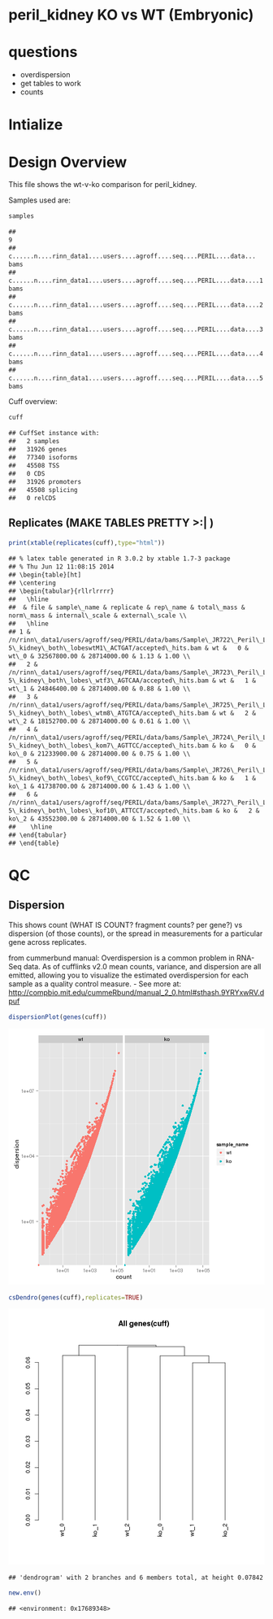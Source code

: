 peril_kidney KO vs WT (Embryonic)
======================================

# questions
- overdispersion
- get tables to work
- counts






# Intialize


# Design Overview

This file shows the wt-v-ko comparison for peril_kidney. 

Samples used are:

```r
samples
```

```
##                                                                           9
## c......n....rinn_data1....users....agroff....seq....PERIL....data...   bams
## c......n....rinn_data1....users....agroff....seq....PERIL....data....1 bams
## c......n....rinn_data1....users....agroff....seq....PERIL....data....2 bams
## c......n....rinn_data1....users....agroff....seq....PERIL....data....3 bams
## c......n....rinn_data1....users....agroff....seq....PERIL....data....4 bams
## c......n....rinn_data1....users....agroff....seq....PERIL....data....5 bams
```


Cuff overview:

```r
cuff
```

```
## CuffSet instance with:
## 	 2 samples
## 	 31926 genes
## 	 77340 isoforms
## 	 45508 TSS
## 	 0 CDS
## 	 31926 promoters
## 	 45508 splicing
## 	 0 relCDS
```

## Replicates (MAKE TABLES PRETTY >:| )

```r
print(xtable(replicates(cuff),type="html"))
```

```
## % latex table generated in R 3.0.2 by xtable 1.7-3 package
## % Thu Jun 12 11:08:15 2014
## \begin{table}[ht]
## \centering
## \begin{tabular}{rllrlrrrr}
##   \hline
##  & file & sample\_name & replicate & rep\_name & total\_mass & norm\_mass & internal\_scale & external\_scale \\ 
##   \hline
## 1 & /n/rinn\_data1/users/agroff/seq/PERIL/data/bams/Sample\_JR722\_Peril\_L43\_E14-5\_kidney\_both\_lobeswtM1\_ACTGAT/accepted\_hits.bam & wt &   0 & wt\_0 & 32567800.00 & 28714000.00 & 1.13 & 1.00 \\ 
##   2 & /n/rinn\_data1/users/agroff/seq/PERIL/data/bams/Sample\_JR723\_Peril\_L43\_E14-5\_kidney\_both\_lobes\_wtf3\_AGTCAA/accepted\_hits.bam & wt &   1 & wt\_1 & 24846400.00 & 28714000.00 & 0.88 & 1.00 \\ 
##   3 & /n/rinn\_data1/users/agroff/seq/PERIL/data/bams/Sample\_JR725\_Peril\_L43\_E14-5\_kidney\_both\_lobes\_wtm8\_ATGTCA/accepted\_hits.bam & wt &   2 & wt\_2 & 18152700.00 & 28714000.00 & 0.61 & 1.00 \\ 
##   4 & /n/rinn\_data1/users/agroff/seq/PERIL/data/bams/Sample\_JR724\_Peril\_L43\_E14-5\_kidney\_both\_lobes\_kom7\_AGTTCC/accepted\_hits.bam & ko &   0 & ko\_0 & 21233900.00 & 28714000.00 & 0.75 & 1.00 \\ 
##   5 & /n/rinn\_data1/users/agroff/seq/PERIL/data/bams/Sample\_JR726\_Peril\_L43\_E14-5\_kidney\_both\_lobes\_kof9\_CCGTCC/accepted\_hits.bam & ko &   1 & ko\_1 & 41738700.00 & 28714000.00 & 1.43 & 1.00 \\ 
##   6 & /n/rinn\_data1/users/agroff/seq/PERIL/data/bams/Sample\_JR727\_Peril\_L43\_E14-5\_kidney\_both\_lobes\_kof10\_ATTCCT/accepted\_hits.bam & ko &   2 & ko\_2 & 43552300.00 & 28714000.00 & 1.52 & 1.00 \\ 
##    \hline
## \end{tabular}
## \end{table}
```

# QC

## Dispersion

This shows count (WHAT IS COUNT? fragment counts? per gene?) vs dispersion (of those counts), or the spread in measurements for a particular gene across replicates. 

from cummerbund manual: Overdispersion is a common problem in RNA-Seq data. As of cufflinks v2.0 mean counts, variance, and dispersion are all emitted, allowing you to visualize the estimated overdispersion for each sample as a quality control measure. - See more at: http://compbio.mit.edu/cummeRbund/manual_2_0.html#sthash.9YRYxwRV.dpuf



```r
dispersionPlot(genes(cuff))
```

![plot of chunk dispersion](figure/dispersion1.png) 

```r
csDendro(genes(cuff),replicates=TRUE)
```

![plot of chunk dispersion](figure/dispersion2.png) 

```
## 'dendrogram' with 2 branches and 6 members total, at height 0.07842
```

```r
new.env()
```

```
## <environment: 0x17689348>
```
